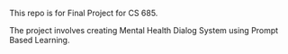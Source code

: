 This repo is for Final Project for CS 685. 

The project involves creating Mental Health Dialog System using Prompt Based Learning. 
